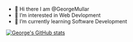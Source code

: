 * 👋 Hi there I am @GeorgeMullar
* 🔭 I’m interested in Web Devlopment
* 🌱 I’m currently learning Software Development

[![George's GitHub stats](https://github-readme-stats.vercel.app/api?username=GeorgeMullar)](https://github.com/anuraghazra/github-readme-stats)

<!--
**GeorgeMullar/GeorgeMullar** is a ✨ _special_ ✨ repository because its `README.md` (this file) appears on your GitHub profile.

Here are some ideas to get you started:

- 🔭 I’m currently working on ...
- 🌱 I’m currently learning ...
- 👯 I’m looking to collaborate on ...
- 🤔 I’m looking for help with ...
- 💬 Ask me about ...
- 📫 How to reach me: ...
- 😄 Pronouns: ...
- ⚡ Fun fact: ...
-->

